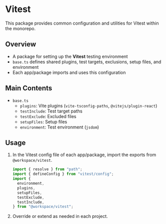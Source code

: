 # Vitest

This package provides common configuration and utilities for Vitest within the
monorepo.

## Overview

- A package for setting up the **Vitest** testing environment
- `base.ts` defines shared plugins, test targets, exclusions, setup files, and
  environment
- Each app/package imports and uses this configuration

## Main Contents

- `base.ts`
  - `plugins`: Vite plugins (`vite-tsconfig-paths`, `@vitejs/plugin-react`)
  - `testInclude`: Test target paths
  - `testExclude`: Excluded files
  - `setupFiles`: Setup files
  - `environment`: Test environment (`jsdom`)

## Usage

1. In the Vitest config file of each app/package, import the exports from
   `@workspace/vitest`.

   ```ts
   import { resolve } from "path";
   import { defineConfig } from "vitest/config";
   import {
     environment,
     plugins,
     setupFiles,
     testExclude,
     testInclude,
   } from "@workspace/vitest";
   ```

2. Override or extend as needed in each project.
